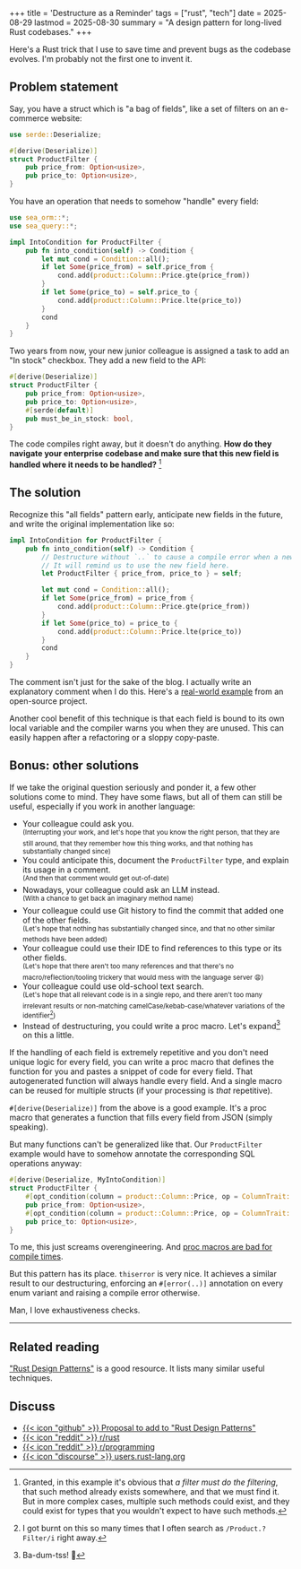 +++
title = 'Destructure as a Reminder'
tags = ["rust", "tech"]
date = 2025-08-29
lastmod = 2025-08-30
summary = "A design pattern for long-lived Rust codebases."
+++

Here's a Rust trick that I use to save time and prevent bugs as the codebase
evolves. I'm probably not the first one to invent it.

## Problem statement

Say, you have a struct which is "a bag of fields", like a set of filters on an
e-commerce website:

```rust
use serde::Deserialize;

#[derive(Deserialize)]
struct ProductFilter {
    pub price_from: Option<usize>,
    pub price_to: Option<usize>,
}
```

You have an operation that needs to somehow "handle" every field:

```rust
use sea_orm::*;
use sea_query::*;

impl IntoCondition for ProductFilter {
    pub fn into_condition(self) -> Condition {
        let mut cond = Condition::all();
        if let Some(price_from) = self.price_from {
            cond.add(product::Column::Price.gte(price_from))
        }
        if let Some(price_to) = self.price_to {
            cond.add(product::Column::Price.lte(price_to))
        }
        cond
    }
}
```

Two years from now, your new junior colleague is assigned a task to add an "In
stock" checkbox. They add a new field to the API:

```rust
#[derive(Deserialize)]
struct ProductFilter {
    pub price_from: Option<usize>,
    pub price_to: Option<usize>,
    #[serde(default)]
    pub must_be_in_stock: bool,
}
```

The code compiles right away, but it doesn't do anything. **How do they navigate
your enterprise codebase and make sure that this new field is handled where it
needs to be handled?** [^filter-must-filter]

## The solution

Recognize this "all fields" pattern early, anticipate new fields in the future,
and write the original implementation like so:

```rust
impl IntoCondition for ProductFilter {
    pub fn into_condition(self) -> Condition {
        // Destructure without `..` to cause a compile error when a new field is added.
        // It will remind us to use the new field here.
        let ProductFilter { price_from, price_to } = self;

        let mut cond = Condition::all();
        if let Some(price_from) = price_from {
            cond.add(product::Column::Price.gte(price_from))
        }
        if let Some(price_to) = price_to {
            cond.add(product::Column::Price.lte(price_to))
        }
        cond
    }
}
```

The comment isn't just for the sake of the blog. I actually write an explanatory
comment when I do this. Here's a [real-world
example](https://github.com/SeaQL/sea-query/pull/977/commits/8044429c1d38040430a33d12443418d1509ed725#diff-78d1f4b688a8601055dfe7f8378079794c1e9f524ed506c315913584abcf8c2eR805)
from an open-source project.

Another cool benefit of this technique is that each field is bound to its own
local variable and the compiler warns you when they are unused. This can easily
happen after a refactoring or a sloppy copy-paste.

## Bonus: other solutions

If we take the original question seriously and ponder it, a few other solutions
come to mind. They have some flaws, but all of them can still be useful,
especially if you work in another language:

- Your colleague could ask you. <br><sup>(Interrupting your work, and let's hope
  that you know the right person, that they are still around, that they remember
  how this thing works, and that nothing has substantially changed since)</sup>
- You could anticipate this, document the `ProductFilter` type, and explain its
  usage in a comment. <br><sup>(And then that comment would get
  out-of-date)</sup>
- Nowadays, your colleague could ask an LLM instead. <br><sup>(With a chance to
  get back an imaginary method name)</sup>
- Your colleague could use Git history to find the commit that added one of the
  other fields. <br><sup>(Let's hope that nothing has substantially changed
  since, and that no other similar methods have been added)</sup>
- Your colleague could use their IDE to find references to this type or its
  other fields. <br><sup>(Let's hope that there aren't too many references and
  that there's no macro/reflection/tooling trickery that would mess with the
  language server 😩)</sup>
- Your colleague could use old-school text search. <br><sup>(Let's hope that all
  relevant code is in a single repo, and there aren't too many irrelevant
  results or non-matching camelCase/kebab-case/whatever variations of the
  identifier[^case-variations])</sup>
- Instead of destructuring, you could write a proc macro. Let's
  expand[^expand-pun] on this a little.

If the handling of each field is extremely repetitive and you don't need unique
logic for every field, you can write a proc macro that defines the function for
you and pastes a snippet of code for every field. That autogenerated function
will always handle every field. And a single macro can be reused for multiple
structs (if your processing is *that* repetitive).

`#[derive(Deserialize)]` from the above is a good example. It's a proc macro
that generates a function that fills every field from JSON (simply speaking).

But many functions can't be generalized like that. Our `ProductFilter` example
would have to somehow annotate the corresponding SQL operations anyway:

```rust
#[derive(Deserialize, MyIntoCondition)]
struct ProductFilter {
    #[opt_condition(column = product::Column::Price, op = ColumnTrait::gte)]
    pub price_from: Option<usize>,
    #[opt_condition(column = product::Column::Price, op = ColumnTrait::lte)]
    pub price_to: Option<usize>,
}
```

To me, this just screams overengineering. And [proc macros are bad for compile
times](https://www.reddit.com/r/rust/comments/1lcskhg/rust_compiler_performance_survey_2025_rust_blog/my5ktej/).

But this pattern has its place. `thiserror` is very nice. It achieves a similar
result to our destructuring, enforcing an `#[error(..)]` annotation on every
enum variant and raising a compile error otherwise.

Man, I love exhaustiveness checks.

---

## Related reading

["Rust Design Patterns"](https://rust-unofficial.github.io/patterns/intro.html)
is a good resource. It lists many similar useful techniques.

## Discuss

- [{{< icon "github" >}} Proposal to add to "Rust Design
  Patterns"](https://github.com/rust-unofficial/patterns/issues/452)
- [{{< icon "reddit" >}}
  r/rust](https://www.reddit.com/r/rust/comments/1n3hczf/destructure_as_a_reminder/?)
- [{{< icon "reddit" >}}
  r/programming](https://www.reddit.com/r/programming/comments/1n3jx7b/destructure_as_a_reminder/)
- [{{< icon "discourse" >}}
  users.rust-lang.org](https://users.rust-lang.org/t/destructure-as-a-reminder/133495)

[^filter-must-filter]: Granted, in this example it's obvious that *a filter must
do the filtering*, that such method already exists somewhere, and that we must
find it. But in more complex cases, multiple such methods could exist, and they
could exist for types that you wouldn't expect to have such methods.

[^case-variations]: I got burnt on this so many times that I often search as
`/Product.?Filter/i` right away.

[^expand-pun]: Ba-dum-tss! 🥁

